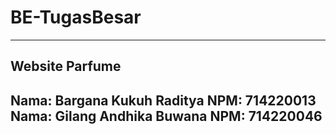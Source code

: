 # BE-TugasBesar

-----

## Website Parfume
Nama: Bargana Kukuh Raditya
NPM: 714220013
Nama: Gilang Andhika Buwana
NPM: 714220046
-----